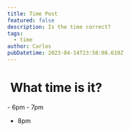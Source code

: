 ```yaml
---
title: Time Post
featured: false
description: Is the time correct?
tags:
  - time
author: Carlos
pubDatetime: 2023-04-14T23:58:08.619Z
---
```

# ﻿ What time is it?

-﻿  6pm 
-﻿  7pm 
-  ﻿8pm 
